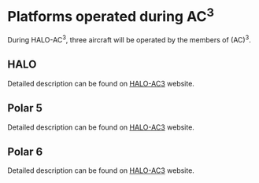 # Platforms operated during AC<sup>3</sup>
During HALO-AC<sup>3</sup>, three aircraft will be operated by the members of (AC)<sup>3</sup>.
## HALO
Detailed description can be found on [HALO-AC3](https://halo-ac3.de/halo-ac3/halo/) website.
## Polar 5
Detailed description can be found on [HALO-AC3](https://halo-ac3.de/halo-ac3/p5-p6/) website.
## Polar 6
Detailed description can be found on [HALO-AC3](https://halo-ac3.de/halo-ac3/p5-p6/) website.
